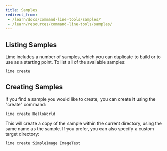 ```yaml
---
title: Samples
redirect_from:
 - /learn/docs/command-line-tools/samples/
 - /learn/resources/command-line-tools/samples/
---
```


## Listing Samples

Lime includes a number of samples, which you can duplicate to build or to use as a starting point. To list all of the available samples:

    lime create

## Creating Samples

If you find a sample you would like to create, you can create it using the "create" command:

    lime create HelloWorld

This will create a copy of the sample within the current directory, using the same name as the sample. If you prefer, you can also specify a custom target directory:

    lime create SimpleImage ImageTest
